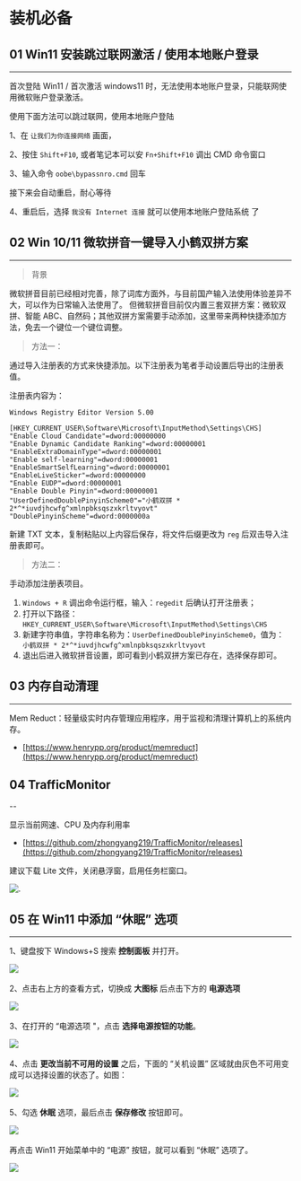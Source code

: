 # 装机必备

## 01 Win11 安装跳过联网激活 / 使用本地账户登录
---

首次登陆 Win11 / 首次激活 windows11 时，无法使用本地账户登录，只能联网使用微软账户登录激活。

使用下面方法可以跳过联网，使用本地账户登陆

1、在 ` 让我们为你连接网络 ` 画面，

2、按住  `Shift+F10`, 或者笔记本可以安 `Fn+Shift+F10` 调出 CMD 命令窗口

3、输入命令 `oobe\bypassnro.cmd` 回车

接下来会自动重启，耐心等待

4、重启后，选择 ` 我没有 Internet 连接 ` 就可以使用本地账户登陆系统
了

## 02 Win 10/11 微软拼音一键导入小鹤双拼方案

---

> 背景

微软拼音目前已经相对完善，除了词库方面外，与目前国产输入法使用体验差异不大，可以作为日常输入法使用了。
但微软拼音目前仅内置三套双拼方案：微软双拼、智能 ABC、自然码；其他双拼方案需要手动添加，这里带来两种快捷添加方法，免去一个键位一个键位调整。

> 方法一：

通过导入注册表的方式来快捷添加。以下注册表为笔者手动设置后导出的注册表值。

注册表内容为：

```reg
Windows Registry Editor Version 5.00

[HKEY_CURRENT_USER\Software\Microsoft\InputMethod\Settings\CHS]
"Enable Cloud Candidate"=dword:00000000
"Enable Dynamic Candidate Ranking"=dword:00000001
"EnableExtraDomainType"=dword:00000001
"Enable self-learning"=dword:00000001
"EnableSmartSelfLearning"=dword:00000001
"EnableLiveSticker"=dword:00000000
"Enable EUDP"=dword:00000001
"Enable Double Pinyin"=dword:00000001
"UserDefinedDoublePinyinScheme0"="小鹤双拼 * 2*^*iuvdjhcwfg^xmlnpbksqszxkrltvyovt"
"DoublePinyinScheme"=dword:0000000a
```

新建 TXT 文本，复制粘贴以上内容后保存，将文件后缀更改为 `reg` 后双击导入注册表即可。

> 方法二：

手动添加注册表项目。

1. `Windows + R` 调出命令运行框，输入：`regedit` 后确认打开注册表；
2. 打开以下路径：`HKEY_CURRENT_USER\Software\Microsoft\InputMethod\Settings\CHS`
3. 新建字符串值，字符串名称为：`UserDefinedDoublePinyinScheme0`，值为：` 小鹤双拼 * 2*^*iuvdjhcwfg^xmlnpbksqszxkrltvyovt`
4. 退出后进入微软拼音设置，即可看到小鹤双拼方案已存在，选择保存即可。

## 03 内存自动清理

---

Mem Reduct：轻量级实时内存管理应用程序，用于监视和清理计算机上的系统内存。

- [https://www.henrypp.org/product/memreduct](https://www.henrypp.org/product/memreduct)

## 04 TrafficMonitor

--

显示当前网速、CPU 及内存利用率

- [https://github.com/zhongyang219/TrafficMonitor/releases](https://github.com/zhongyang219/TrafficMonitor/releases)

建议下载 Lite 文件，关闭悬浮窗，启用任务栏窗口。

![.](./ima/taskbar.png)

## 05 在 Win11 中添加 “休眠” 选项

---

1、键盘按下 Windows+S 搜索 **控制面板** 并打开。

​![](assets/net-img-v2-ff38bb5c91f214118eac3c09b5d56f4f_b-20230904092630-ibf75le.jpg)​

2、点击右上方的查看方式，切换成 **大图标** 后点击下方的 **电源选项**

​![](assets/net-img-v2-2af4d9ce3dc022b7bd1e9931a759c513_b-20230904092630-csgskps.jpg)​

3、在打开的 “电源选项 "，点击 **选择电源按钮的功能**。

​![](assets/net-img-v2-b4050c3a22ebe070327f8715b2b6c4de_b-20230904092630-la84ydf.jpg)​

4、点击 **更改当前不可用的设置** 之后，下面的 “关机设置” 区域就由灰色不可用变成可以选择设置的状态了。如图：

​![](assets/net-img-v2-c63c9fcb6c80e4decd4483b57e749d3e_b-20230904092630-anf6xpo.jpg)​

5、勾选 **休眠** 选项，最后点击 **保存修改** 按钮即可。

​![](assets/net-img-v2-0ac527f9cec8abce0c0956ea3491f1cf_b-20230904092630-5wv6z0g.jpg)​

再点击 Win11 开始菜单中的 “电源” 按钮，就可以看到 “休眠” 选项了。

​![](assets/net-img-v2-bd96d517c85820af5a418620010253f9_b-20230904092630-lc30j5c.jpg)​
